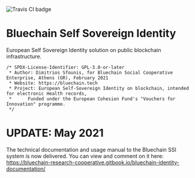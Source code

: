 ![Travis CI badge](https://travis-ci.com/d-sfounis/bluechain_SSI.svg?branch=main)
# Bluechain Self Sovereign Identity
European Self Sovereign Identity solution on public blockchain infrastructure.

```
/* SPDX-License-Identifier: GPL-3.0-or-later
 * Author: Dimitrios Sfounis, for Bluechain Social Cooperative Enterprise, Athens (GR), February 2021
 * Website: https://bluechain.tech
 * Project: European Self-Sovereign Identity on blockchain, intended for electronic Health records,
 *      Funded under the European Cohesion Fund's "Vouchers for Innovation" programme.
 */
 ```

# UPDATE: May 2021    
The technical documentation and usage manual to the Bluechain SSI system is now delivered. You can view and comment on it here:    
https://bluechain-research-cooperative.gitbook.io/bluechain-identity-documentation/
